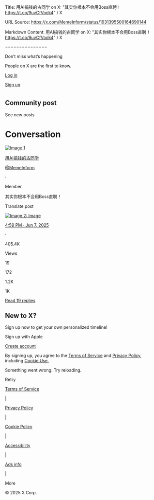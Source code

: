 Title: 用AI搞钱的古同学 on X: "其实你根本不会用Boss直聘！ https://t.co/9uvCfVodk4" / X

URL Source: https://x.com/MemeInform/status/1931395500164690144

Markdown Content:
用AI搞钱的古同学 on X: "其实你根本不会用Boss直聘！ https://t.co/9uvCfVodk4" / X

===============

Don’t miss what’s happening

People on X are the first to know.

[Log in](https://x.com/login)

[Sign up](https://x.com/i/flow/signup)

[](https://x.com/)
==================

Community post
--------------

[](https://x.com/i/communities/1914521270743654573)

See new posts

Conversation
============

[![Image 1](https://pbs.twimg.com/profile_images/1927409329822429184/vxuuva0f_normal.jpg)](https://x.com/MemeInform)

[用AI搞钱的古同学](https://x.com/MemeInform)

[@MemeInform](https://x.com/MemeInform)

·

Member

其实你根本不会用Boss直聘！

Translate post

[![Image 2: Image](https://pbs.twimg.com/media/Gs2x9pgbEAAl0Wo?format=jpg&name=small)](https://x.com/MemeInform/status/1931395500164690144/photo/1)

[4:59 PM · Jun 7, 2025](https://x.com/MemeInform/status/1931395500164690144)

·

405.4K

Views

19

172

1.2K

1K

[Read 19 replies](https://x.com/i/flow/login?redirect_after_login=https%3A%2F%2Fx.com%2FMemeInform%2Fstatus%2F1931395500164690144)

New to X?
---------

Sign up now to get your own personalized timeline!

Sign up with Apple

[Create account](https://x.com/i/flow/signup)

By signing up, you agree to the [Terms of Service](https://x.com/tos) and [Privacy Policy](https://x.com/privacy), including [Cookie Use.](https://help.x.com/rules-and-policies/twitter-cookies)

Something went wrong. Try reloading.

Retry

[Terms of Service](https://x.com/tos)

|

[Privacy Policy](https://x.com/privacy)

|

[Cookie Policy](https://support.x.com/articles/20170514)

|

[Accessibility](https://help.x.com/resources/accessibility)

|

[Ads info](https://business.x.com/en/help/troubleshooting/how-twitter-ads-work.html?ref=web-twc-ao-gbl-adsinfo&utm_source=twc&utm_medium=web&utm_campaign=ao&utm_content=adsinfo)

|

More

© 2025 X Corp.
